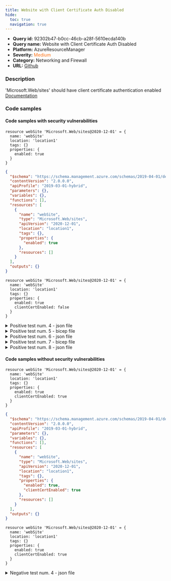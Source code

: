 ```yaml
---
title: Website with Client Certificate Auth Disabled
hide:
  toc: true
  navigation: true
---
```


<style>
  .highlight .hll {
    background-color: #ff171742;
  }
  .md-content {
    max-width: 1100px;
    margin: 0 auto;
  }
</style>

-   **Query id:** 92302b47-b0cc-46cb-a28f-5610ecda140b
-   **Query name:** Website with Client Certificate Auth Disabled
-   **Platform:** AzureResourceManager
-   **Severity:** <span style="color:#ff7213">Medium</span>
-   **Category:** Networking and Firewall
-   **URL:** [Github](https://github.com/Checkmarx/kics/tree/master/assets/queries/azureResourceManager/website_with_client_certificate_auth_disabled)

### Description
'Microsoft.Web/sites' should have client certificate authentication enabled<br>
[Documentation](https://docs.microsoft.com/en-us/azure/templates/microsoft.web/sites?tabs=json#siteproperties-object)

### Code samples
#### Code samples with security vulnerabilities
```bicep title="Positive test num. 1 - bicep file" hl_lines="5"
resource webSite 'Microsoft.Web/sites@2020-12-01' = {
  name: 'webSite'
  location: 'location1'
  tags: {}
  properties: {
    enabled: true
  }
}

```
```json title="Positive test num. 2 - json file" hl_lines="15"
{
  "$schema": "https://schema.management.azure.com/schemas/2019-04-01/deploymentTemplate.json#",
  "contentVersion": "2.0.0.0",
  "apiProfile": "2019-03-01-hybrid",
  "parameters": {},
  "variables": {},
  "functions": [],
  "resources": [
    {
      "name": "webSite",
      "type": "Microsoft.Web/sites",
      "apiVersion": "2020-12-01",
      "location": "location1",
      "tags": {},
      "properties": {
        "enabled": true
      },
      "resources": []
    }
  ],
  "outputs": {}
}

```
```bicep title="Positive test num. 3 - bicep file" hl_lines="7"
resource webSite 'Microsoft.Web/sites@2020-12-01' = {
  name: 'webSite'
  location: 'location1'
  tags: {}
  properties: {
    enabled: true
    clientCertEnabled: false
  }
}

```
<details><summary>Positive test num. 4 - json file</summary>

```json hl_lines="17"
{
  "$schema": "https://schema.management.azure.com/schemas/2019-04-01/deploymentTemplate.json#",
  "contentVersion": "2.0.0.0",
  "apiProfile": "2019-03-01-hybrid",
  "parameters": {},
  "variables": {},
  "functions": [],
  "resources": [
    {
      "name": "webSite",
      "type": "Microsoft.Web/sites",
      "apiVersion": "2020-12-01",
      "location": "location1",
      "tags": {},
      "properties": {
        "enabled": true,
        "clientCertEnabled": false
      },
      "resources": []
    }
  ],
  "outputs": {}
}

```
</details>
<details><summary>Positive test num. 5 - bicep file</summary>

```bicep hl_lines="5"
resource webSite 'Microsoft.Web/sites@2020-12-01' = {
  name: 'webSite'
  location: 'location1'
  tags: {}
  properties: {
    enabled: true
  }
}

```
</details>
<details><summary>Positive test num. 6 - json file</summary>

```json hl_lines="17"
{
  "properties": {
    "template": {
      "$schema": "https://schema.management.azure.com/schemas/2019-04-01/deploymentTemplate.json#",
      "contentVersion": "2.0.0.0",
      "apiProfile": "2019-03-01-hybrid",
      "parameters": {},
      "variables": {},
      "functions": [],
      "resources": [
        {
          "name": "webSite",
          "type": "Microsoft.Web/sites",
          "apiVersion": "2020-12-01",
          "location": "location1",
          "tags": {},
          "properties": {
            "enabled": true
          },
          "resources": []
        }
      ],
      "outputs": {}
    },
    "parameters": {}
  },
  "kind": "template",
  "type": "Microsoft.Blueprint/blueprints/artifacts",
  "name": "myTemplate"
}

```
</details>
<details><summary>Positive test num. 7 - bicep file</summary>

```bicep hl_lines="7"
resource webSite 'Microsoft.Web/sites@2020-12-01' = {
  name: 'webSite'
  location: 'location1'
  tags: {}
  properties: {
    enabled: true
    clientCertEnabled: false
  }
}

```
</details>
<details><summary>Positive test num. 8 - json file</summary>

```json hl_lines="19"
{
  "properties": {
    "template": {
      "$schema": "https://schema.management.azure.com/schemas/2019-04-01/deploymentTemplate.json#",
      "contentVersion": "2.0.0.0",
      "apiProfile": "2019-03-01-hybrid",
      "parameters": {},
      "variables": {},
      "functions": [],
      "resources": [
        {
          "name": "webSite",
          "type": "Microsoft.Web/sites",
          "apiVersion": "2020-12-01",
          "location": "location1",
          "tags": {},
          "properties": {
            "enabled": true,
            "clientCertEnabled": false
          },
          "resources": []
        }
      ],
      "outputs": {}
    },
    "parameters": {}
  },
  "kind": "template",
  "type": "Microsoft.Blueprint/blueprints/artifacts",
  "name": "myTemplate"
}

```
</details>


#### Code samples without security vulnerabilities
```bicep title="Negative test num. 1 - bicep file"
resource webSite 'Microsoft.Web/sites@2020-12-01' = {
  name: 'webSite'
  location: 'location1'
  tags: {}
  properties: {
    enabled: true
    clientCertEnabled: true
  }
}

```
```json title="Negative test num. 2 - json file"
{
  "$schema": "https://schema.management.azure.com/schemas/2019-04-01/deploymentTemplate.json#",
  "contentVersion": "2.0.0.0",
  "apiProfile": "2019-03-01-hybrid",
  "parameters": {},
  "variables": {},
  "functions": [],
  "resources": [
    {
      "name": "webSite",
      "type": "Microsoft.Web/sites",
      "apiVersion": "2020-12-01",
      "location": "location1",
      "tags": {},
      "properties": {
        "enabled": true,
        "clientCertEnabled": true
      },
      "resources": []
    }
  ],
  "outputs": {}
}

```
```bicep title="Negative test num. 3 - bicep file"
resource webSite 'Microsoft.Web/sites@2020-12-01' = {
  name: 'webSite'
  location: 'location1'
  tags: {}
  properties: {
    enabled: true
    clientCertEnabled: true
  }
}

```
<details><summary>Negative test num. 4 - json file</summary>

```json
{
  "properties": {
    "template": {
      "$schema": "https://schema.management.azure.com/schemas/2019-04-01/deploymentTemplate.json#",
      "contentVersion": "2.0.0.0",
      "apiProfile": "2019-03-01-hybrid",
      "parameters": {},
      "variables": {},
      "functions": [],
      "resources": [
        {
          "name": "webSite",
          "type": "Microsoft.Web/sites",
          "apiVersion": "2020-12-01",
          "location": "location1",
          "tags": {},
          "properties": {
            "enabled": true,
            "clientCertEnabled": true
          },
          "resources": []
        }
      ],
      "outputs": {}
    },
    "parameters": {}
  },
  "kind": "template",
  "type": "Microsoft.Blueprint/blueprints/artifacts",
  "name": "myTemplate"
}

```
</details>
